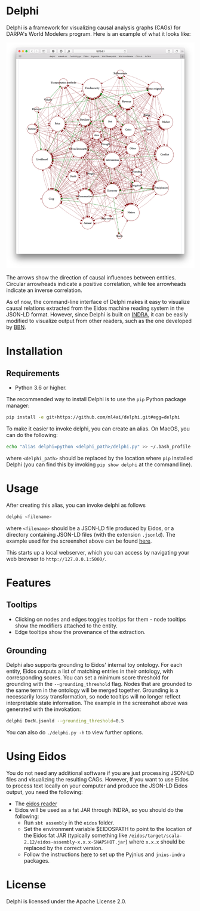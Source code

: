 # Delphi

Delphi is a framework for visualizing causal analysis graphs (CAGs) for DARPA's
World Modelers program. Here is an example of what it looks like:

![alt text](/docs/delphi_screenshot.png?raw=True")

The arrows show the direction of causal influences between entities. Circular
arrowheads indicate a positive correlation, while tee arrowheads indicate an
inverse correlation.

As of now, the command-line interface of Delphi makes it easy to visualize
causal relations extracted from the Eidos machine reading system in the JSON-LD
format. However, since Delphi is built on
[INDRA](http://indra.readthedocs.io/en/latest/), it can be easily modified to
visualize output from other readers, such as the one developed by
[BBN](https://www.raytheon.com/ourcompany/bbn).

# Installation

## Requirements

- Python 3.6 or higher.

The recommended way to install Delphi is to use the `pip` Python package
manager:

```bash
pip install -e git+https://github.com/ml4ai/delphi.git#egg=delphi
```

To make it easier to invoke delphi, you can create an alias. On MacOS, you can
do the following:

```bash
echo "alias delphi=python <delphi_path>/delphi.py" >> ~/.bash_profile
```

where `<delphi_path>` should be replaced by the location where `pip` installed
Delphi (you can find this by invoking `pip show delphi` at the command line).

# Usage

After creating this alias, you can invoke delphi as follows

```bash
delphi <filename>
```
where `<filename>` should be a JSON-LD file produced by Eidos, or a directory
containing JSON-LD files (with the extension `.jsonld`). The example used
for the screenshot above can be found
[here](https://raw.githubusercontent.com/ml4ai/delphi/master/delphi/data/10_Document_Eidos_CAG.jsonld).

This starts up a local webserver, which you can access by navigating your
web browser to `http://127.0.0.1:5000/`.

# Features

## Tooltips
- Clicking on nodes and edges toggles tooltips for them - node tooltips show the
    modifiers attached to the entity.
- Edge tooltips show the provenance of the extraction.


## Grounding

Delphi also supports grounding to Eidos' internal toy ontology. For each entity,
Eidos outputs a list of matching entries in their ontology, with corresponding
scores. You can set a minimum score threshold for grounding with the
`--grounding_threshold` flag. Nodes that are grounded to the same term in the
ontology will be merged together. Grounding is a necessarily lossy
transformation, so node tooltips will no longer reflect interpretable state
information. The example in the screenshot above was generated with the
invokation:

```bash
delphi DocN.jsonld --grounding_threshold=0.5
```

You can also do `./delphi.py -h` to view further options.


# Using Eidos

You do not need any additional software if you are just processing JSON-LD
files and visualizing the resulting CAGs. However, If you want to use Eidos to
process text locally on your computer and produce the JSON-LD Eidos output, you
need the following:

- The [eidos reader](https://github.com/clulab/eidos)
- Eidos will be used as a fat JAR through INDRA, so you should do the following:
  - Run `sbt assembly` in the `eidos` folder.
  - Set the environment variable $EIDOSPATH to point to the location of the
      Eidos fat JAR (typically something like
      `/eidos/target/scala-2.12/eidos-assembly-x.x.x-SNAPSHOT.jar`) where
      `x.x.x` should be replaced by the correct version.
  - Follow the instructions
  [here](http://indra.readthedocs.io/en/latest/installation.html#pyjnius) to set
  up the Pyjnius and `jnius-indra` packages.

# License 

Delphi is licensed under the Apache License 2.0.
